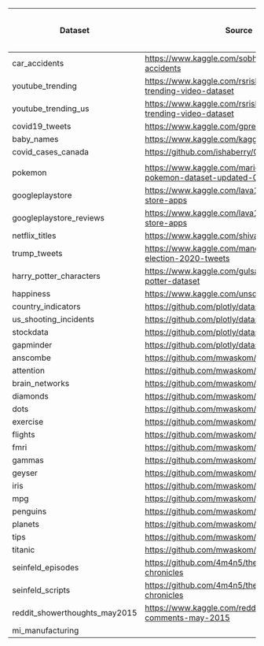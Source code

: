 | Dataset                       | Source                                                                    | Good | Too Big For Github |
| ----------------------------- | ------------------------------------------------------------------------- | ---- | ------------------ |
| car_accidents                 | https://www.kaggle.com/sobhanmoosavi/us-accidents                         |      | X                  |
| youtube_trending              | https://www.kaggle.com/rsrishav/youtube-trending-video-dataset            |      | X                  |
| youtube_trending_us           | https://www.kaggle.com/rsrishav/youtube-trending-video-dataset            |      | X                  |
| covid19_tweets                | https://www.kaggle.com/gpreda/covid19-tweets                              |      | X                  |
| baby_names                    | https://www.kaggle.com/kaggle/us-baby-names                               |      | X                  |
| covid_cases_canada            | https://github.com/ishaberry/Covid19Canada                                |      | X                  |
|                               |                                                                           |      |                    |
| pokemon                       | https://www.kaggle.com/mariotormo/complete-pokemon-dataset-updated-090420 | X    |                    |
| googleplaystore               | https://www.kaggle.com/lava18/google-play-store-apps                      |      |                    |
| googleplaystore_reviews       | https://www.kaggle.com/lava18/google-play-store-apps                      |      |                    |
| netflix_titles                | https://www.kaggle.com/shivamb/netflix-shows                              |      |                    |
| trump_tweets                  | https://www.kaggle.com/manchunhui/us-election-2020-tweets                 |      |                    |
| harry_potter_characters       | https://www.kaggle.com/gulsahdemiryurek/harry-potter-dataset              |      |                    |
| happiness                     | https://www.kaggle.com/unsdsn/world-happiness                             |      |                    |
| country_indicators            | https://github.com/plotly/datasets                                        |      |                    |
| us_shooting_incidents         | https://github.com/plotly/datasets                                        |      |                    |
| stockdata                     | https://github.com/plotly/datasets                                        |      |                    |
| gapminder                     | https://github.com/plotly/datasets                                        |      |                    |
| anscombe                      | https://github.com/mwaskom/seaborn-data                                   |      |                    |
| attention                     | https://github.com/mwaskom/seaborn-data                                   |      |                    |
| brain_networks                | https://github.com/mwaskom/seaborn-data                                   |      |                    |
| diamonds                      | https://github.com/mwaskom/seaborn-data                                   |      |                    |
| dots                          | https://github.com/mwaskom/seaborn-data                                   |      |                    |
| exercise                      | https://github.com/mwaskom/seaborn-data                                   |      |                    |
| flights                       | https://github.com/mwaskom/seaborn-data                                   |      |                    |
| fmri                          | https://github.com/mwaskom/seaborn-data                                   |      |                    |
| gammas                        | https://github.com/mwaskom/seaborn-data                                   |      |                    |
| geyser                        | https://github.com/mwaskom/seaborn-data                                   |      |                    |
| iris                          | https://github.com/mwaskom/seaborn-data                                   |      |                    |
| mpg                           | https://github.com/mwaskom/seaborn-data                                   |      |                    |
| penguins                      | https://github.com/mwaskom/seaborn-data                                   |      |                    |
| planets                       | https://github.com/mwaskom/seaborn-data                                   |      |                    |
| tips                          | https://github.com/mwaskom/seaborn-data                                   |      |                    |
| titanic                       | https://github.com/mwaskom/seaborn-data                                   |      |                    |
| seinfeld_episodes             | https://github.com/4m4n5/the-seinfeld-chronicles                          |      |                    |
| seinfeld_scripts              | https://github.com/4m4n5/the-seinfeld-chronicles                          |      |                    |
| reddit_showerthoughts_may2015 | https://www.kaggle.com/reddit/reddit-comments-may-2015                    |      |                    |
| mi_manufacturing              |                                                                           |      |                    |
